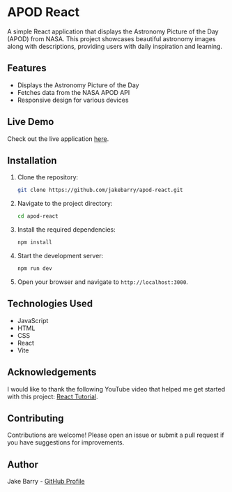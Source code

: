 # APOD React

A simple React application that displays the Astronomy Picture of the Day (APOD) from NASA. This project showcases beautiful astronomy images along with descriptions, providing users with daily inspiration and learning.

## Features

- Displays the Astronomy Picture of the Day
- Fetches data from the NASA APOD API
- Responsive design for various devices

## Live Demo

Check out the live application [here](https://nasa-apod-jb.netlify.app).

## Installation

1. Clone the repository:
   ```bash
   git clone https://github.com/jakebarry/apod-react.git
   ```

2. Navigate to the project directory:
   ```bash
   cd apod-react
   ```

3. Install the required dependencies:
   ```bash
   npm install
   ```

4. Start the development server:
   ```bash
   npm run dev
   ```

5. Open your browser and navigate to `http://localhost:3000`.

## Technologies Used

- JavaScript
- HTML
- CSS
- React
- Vite

## Acknowledgements

I would like to thank the following YouTube video that helped me get started with this project: [React Tutorial](https://www.youtube.com/watch?v=82PXenL4MGg&t=11523s).

## Contributing

Contributions are welcome! Please open an issue or submit a pull request if you have suggestions for improvements.

## Author

Jake Barry - [GitHub Profile](https://github.com/jakebarry)
